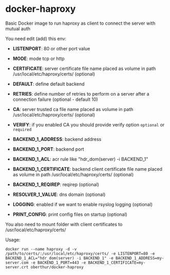 # docker-haproxy
Basic Docker image to run haproxy as client to connect the server with mutual auth

You need edit (add) this env:
- **LISTENPORT**: 80 or other port value
- **MODE**: mode tcp or http
- **CERTIFICATE**: server certificate file name placed as volume in path /usr/local/etc/haproxy/certs/ (optional)
- **DEFAULT**: define default backend
- **RETRIES**: define number of retries to perform on a server after a connection failure (optional - default 10)

- **CA**: server trusted ca file name placed as volume in path /usr/local/etc/haproxy/certs/ (optional)
- **VERIFY**: if you enabled CA you should provide verify option ```optional``` or ```required```

- **BACKEND_1_ADDRESS**: backend address
- **BACKEND_1_PORT**: backend port
- **BACKEND_1_ACL**: acr rule like "hdr_dom(server) -i BACKEND_1"
- **BACKEND_1_CERTIFICATE**: backend client certificate file name placed as volume in path /usr/local/etc/haproxy/certs/ (optional)
- **BACKEND_1_REQIREP**: reqirep (optional)

- **RESOLVER_1_VALUE**: dns domain (optional)

- **LOGGING**: enabled if we want to enable rsyslog logging (optional)
- **PRINT_CONFIG**: print config files on startup (optional)

You also need to mount folder with client certificates to /usr/local/etc/haproxy/certs/

Usage: 
```
docker run --name haproxy -d -v /path/to/certs/:/usr/local/etc/haproxy/certs/ -e LISTENPORT=80 -e BACKEND_1_ACL="hdr_dom(server) -i BACKEND_1" -e BACKEND_1_ADDRESS=my-server.com -e BACKEND_1_PORT=443 -e BACKEND_1_CERTIFICATE=my-server.crt oberthur/docker-haproxy
```
